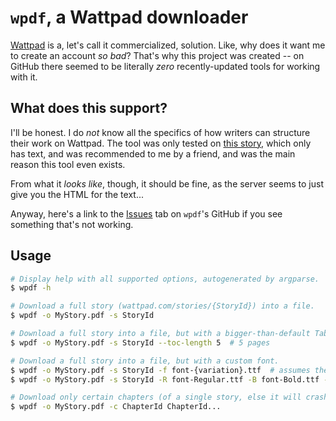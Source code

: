 # `wpdf`, a Wattpad downloader

[Wattpad](https://wattpad.com) is a, let's call it commercialized, solution.
Like, why does it want me to create an account *so bad*?
That's why this project was created -- on GitHub there seemed to be literally *zero* recently-updated tools for working with it.

## What does this support?

I'll be honest. I do *not* know all the specifics of how writers can structure their work on Wattpad.
The tool was only tested on [this story](https://www.wattpad.com/story/264410416), which only has text, and was recommended to me by a friend, and was the main reason this tool even exists.

From what it *looks like*, though, it should be fine, as the server seems to just give you the HTML for the text...

Anyway, here's a link to the [Issues](https://github.com/nullium21/wpdf/issues) tab on `wpdf`'s GitHub if you see something that's not working.

## Usage
```bash
# Display help with all supported options, autogenerated by argparse.
$ wpdf -h

# Download a full story (wattpad.com/stories/{StoryId}) into a file.
$ wpdf -o MyStory.pdf -s StoryId

# Download a full story into a file, but with a bigger-than-default Table of Contents.
$ wpdf -o MyStory.pdf -s StoryId --toc-length 5  # 5 pages

# Download a full story into a file, but with a custom font.
$ wpdf -o MyStory.pdf -s StoryId -f font-{variation}.ttf  # assumes there's `font-Regular.ttf`, `font-Bold.ttf` and `font-Italic.ttf` in the current working directory
$ wpdf -o MyStory.pdf -s StoryId -R font-Regular.ttf -B font-Bold.ttf -I font-Italic.ttf  # the same thing, but specified manually

# Download only certain chapters (of a single story, else it will crash!)
$ wpdf -o MyStory.pdf -c ChapterId ChapterId...
```
